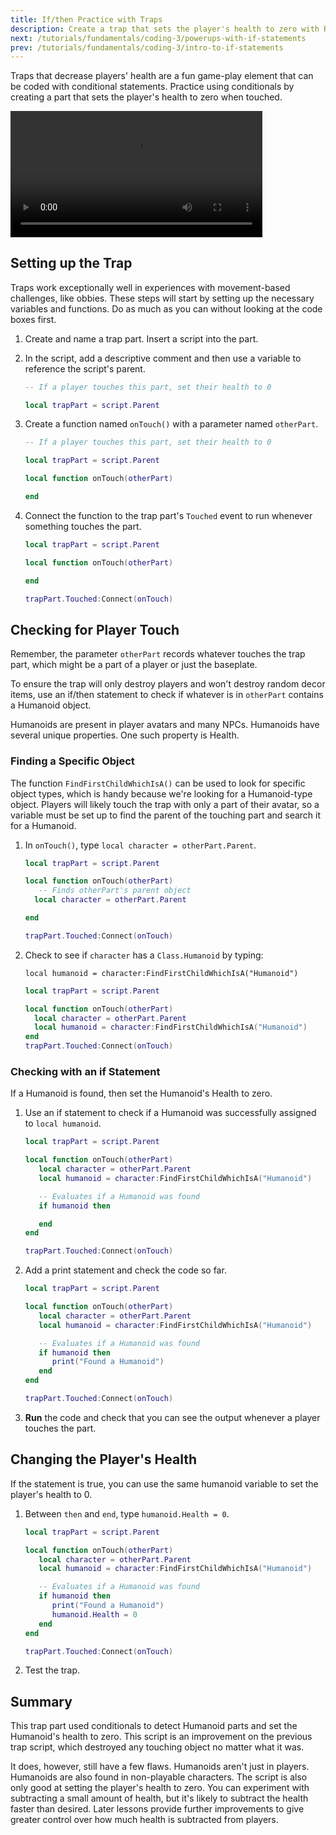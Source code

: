 ```yaml
---
title: If/then Practice with Traps
description: Create a trap that sets the player's health to zero with Roblox Lua.
next: /tutorials/fundamentals/coding-3/powerups-with-if-statements
prev: /tutorials/fundamentals/coding-3/intro-to-if-statements
---
```


Traps that decrease players' health are a fun game-play element that can be coded with conditional statements. Practice using conditionals by creating a part that sets the player's health to zero when touched.

<video controls src="../../../assets/education/coding-3/trap-exampleFinal.mp4" width="80%"></video>

## Setting up the Trap

Traps work exceptionally well in experiences with movement-based challenges, like obbies. These steps will start by setting up the necessary variables and functions. Do as much as you can without looking at the code boxes first.

1. Create and name a trap part. Insert a script into the part.
2. In the script, add a descriptive comment and then use a variable to reference the script's parent.

   ```lua
   -- If a player touches this part, set their health to 0

   local trapPart = script.Parent
   ```

3. Create a function named `onTouch()` with a parameter named `otherPart`.

   ```lua
   -- If a player touches this part, set their health to 0

   local trapPart = script.Parent

   local function onTouch(otherPart)

   end
   ```

4. Connect the function to the trap part's `Touched` event to run whenever something touches the part.

   ```lua
   local trapPart = script.Parent

   local function onTouch(otherPart)

   end

   trapPart.Touched:Connect(onTouch)
   ```

## Checking for Player Touch

Remember, the parameter `otherPart` records whatever touches the trap part, which might be a part of a player or just the baseplate.

To ensure the trap will only destroy players and won't destroy random decor items, use an if/then statement to check if whatever is in `otherPart` contains a Humanoid object.

<Alert severity="info">
Humanoids are present in player avatars and many NPCs. Humanoids have several unique properties. One such property is Health.
</Alert>

### Finding a Specific Object

The function `FindFirstChildWhichIsA()` can be used to look for specific object types, which is handy because we're looking for a Humanoid-type object. Players will likely touch the trap with only a part of their avatar, so a variable must be set up to find the parent of the touching part and search it for a Humanoid.

1. In `onTouch()`, type `local character = otherPart.Parent`.

   ```lua
   local trapPart = script.Parent

   local function onTouch(otherPart)
      -- Finds otherPart's parent object
     local character = otherPart.Parent

   end

   trapPart.Touched:Connect(onTouch)

   ```

2. Check to see if `character` has a `Class.Humanoid` by typing:

   `local humanoid = character:FindFirstChildWhichIsA("Humanoid")`

   ```lua
   local trapPart = script.Parent

   local function onTouch(otherPart)
     local character = otherPart.Parent
     local humanoid = character:FindFirstChildWhichIsA("Humanoid")
   end
   trapPart.Touched:Connect(onTouch)
   ```

### Checking with an if Statement

If a Humanoid is found, then set the Humanoid's Health to zero.

1. Use an if statement to check if a Humanoid was successfully assigned to `local humanoid`.

   ```lua
   local trapPart = script.Parent

   local function onTouch(otherPart)
      local character = otherPart.Parent
      local humanoid = character:FindFirstChildWhichIsA("Humanoid")

      -- Evaluates if a Humanoid was found
      if humanoid then

      end
   end

   trapPart.Touched:Connect(onTouch)
   ```

2. Add a print statement and check the code so far.

   ```lua
   local trapPart = script.Parent

   local function onTouch(otherPart)
      local character = otherPart.Parent
      local humanoid = character:FindFirstChildWhichIsA("Humanoid")

      -- Evaluates if a Humanoid was found
      if humanoid then
         print("Found a Humanoid")
      end
   end

   trapPart.Touched:Connect(onTouch)
   ```

3. **Run** the code and check that you can see the output whenever a player touches the part.

## Changing the Player's Health

If the statement is true, you can use the same humanoid variable to set the player's health to 0.

1. Between `then` and `end`, type `humanoid.Health = 0`.

   ```lua title="Completed script"
   local trapPart = script.Parent

   local function onTouch(otherPart)
      local character = otherPart.Parent
      local humanoid = character:FindFirstChildWhichIsA("Humanoid")

      -- Evaluates if a Humanoid was found
      if humanoid then
         print("Found a Humanoid")
         humanoid.Health = 0
      end
   end

   trapPart.Touched:Connect(onTouch)
   ```

2. Test the trap.

## Summary

This trap part used conditionals to detect Humanoid parts and set the Humanoid's health to zero. This script is an improvement on the previous trap script, which destroyed any touching object no matter what it was.

It does, however, still have a few flaws. Humanoids aren't just in players. Humanoids are also found in non-playable characters. The script is also only good at setting the player's health to zero. You can experiment with subtracting a small amount of health, but it's likely to subtract the health faster than desired. Later lessons provide further improvements to give greater control over how much health is subtracted from players.
